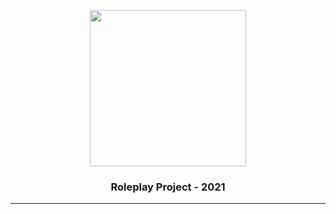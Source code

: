 <p align="center"><img src="https://media.discordapp.net/attachments/817154055561543761/892664208515268638/mikhail-sharov-gta-6-trailer.png?width=877&height=493" align="center" width="250"></p> <h3 align 
= "center">Roleplay Project - 2021</h3>
<hr>
